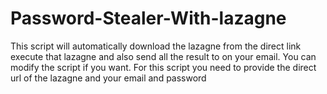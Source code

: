 # Password-Stealer-With-lazagne
This script will automatically download the lazagne from the direct link execute that lazagne and also send all the result to on your email. You can modify the script if you want. For this script you need to provide the direct url of the lazagne and your email and password
